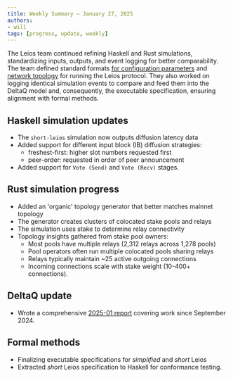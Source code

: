 ```yaml
---
title: Weekly Summary – January 27, 2025
authors:
- will
tags: [progress, update, weekly]
---
```


The Leios team continued refining Haskell and Rust simulations, standardizing inputs, outputs, and event logging for better comparability. The team defined standard formats [for configuration parameters](https://github.com/input-output-hk/ouroboros-leios/blob/main/data/simulation/config.schema.json) and [network topology](https://github.com/input-output-hk/ouroboros-leios/blob/main/data/simulation/topology.d.ts) for running the Leios protocol. They also worked on logging identical simulation events to compare and feed them into the DeltaQ model and, consequently, the executable specification, ensuring alignment with formal methods.

## Haskell simulation updates

- The `short-leios` simulation now outputs diffusion latency data
- Added support for different input block (IB) diffusion strategies:
  - freshest-first: higher slot numbers requested first
  - peer-order: requested in order of peer announcement
- Added support for `Vote (Send)` and `Vote (Recv)` stages.

## Rust simulation progress

- Added an 'organic' topology generator that better matches mainnet topology
- The generator creates clusters of colocated stake pools and relays
- The simulation uses stake to determine relay connectivity
- Topology insights gathered from stake pool owners:
  - Most pools have multiple relays (2,312 relays across 1,278 pools)
  - Pool operators often run multiple colocated pools sharing relays
  - Relays typically maintain ~25 active outgoing connections
  - Incoming connections scale with stake weight (10-400+ connections).

## DeltaQ update

- Wrote a comprehensive [2025-01 report](https://github.com/input-output-hk/ouroboros-leios/blob/main/delta_q/docs/Report%202025-01.md) covering work since September 2024.

## Formal methods

- Finalizing executable specifications for *simplified* and *short* Leios
- Extracted *short* Leios specification to Haskell for conformance testing.
